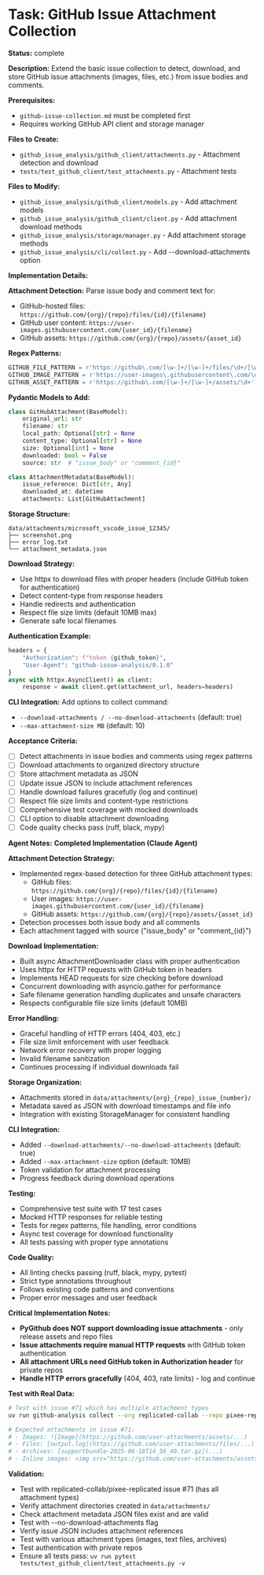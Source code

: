 # Task: GitHub Issue Attachment Collection

**Status:** complete

**Description:**
Extend the basic issue collection to detect, download, and store GitHub issue attachments (images, files, etc.) from issue bodies and comments.

**Prerequisites:**
- `github-issue-collection.md` must be completed first
- Requires working GitHub API client and storage manager

**Files to Create:**
- `github_issue_analysis/github_client/attachments.py` - Attachment detection and download
- `tests/test_github_client/test_attachments.py` - Attachment tests

**Files to Modify:**
- `github_issue_analysis/github_client/models.py` - Add attachment models
- `github_issue_analysis/github_client/client.py` - Add attachment download methods
- `github_issue_analysis/storage/manager.py` - Add attachment storage methods
- `github_issue_analysis/cli/collect.py` - Add --download-attachments option

**Implementation Details:**

**Attachment Detection:**
Parse issue body and comment text for:
- GitHub-hosted files: `https://github.com/{org}/{repo}/files/{id}/{filename}`
- GitHub user content: `https://user-images.githubusercontent.com/{user_id}/{filename}`
- GitHub assets: `https://github.com/{org}/{repo}/assets/{asset_id}`

**Regex Patterns:**
```python
GITHUB_FILE_PATTERN = r'https://github\.com/[\w-]+/[\w-]+/files/\d+/[\w.-]+\??[\w=&]*'
GITHUB_IMAGE_PATTERN = r'https://user-images\.githubusercontent\.com/\d+/[\w.-]+\??[\w=&]*'  
GITHUB_ASSET_PATTERN = r'https://github\.com/[\w-]+/[\w-]+/assets/\d+'
```

**Pydantic Models to Add:**
```python
class GitHubAttachment(BaseModel):
    original_url: str
    filename: str
    local_path: Optional[str] = None
    content_type: Optional[str] = None
    size: Optional[int] = None
    downloaded: bool = False
    source: str  # "issue_body" or "comment_{id}"

class AttachmentMetadata(BaseModel):
    issue_reference: Dict[str, Any]
    downloaded_at: datetime
    attachments: List[GitHubAttachment]
```

**Storage Structure:**
```
data/attachments/microsoft_vscode_issue_12345/
├── screenshot.png
├── error_log.txt  
└── attachment_metadata.json
```

**Download Strategy:**
- Use httpx to download files with proper headers (include GitHub token for authentication)
- Detect content-type from response headers
- Handle redirects and authentication
- Respect file size limits (default 10MB max)
- Generate safe local filenames

**Authentication Example:**
```python
headers = {
    "Authorization": f"token {github_token}",
    "User-Agent": "github-issue-analysis/0.1.0"
}
async with httpx.AsyncClient() as client:
    response = await client.get(attachment_url, headers=headers)
```

**CLI Integration:**
Add options to collect command:
- `--download-attachments / --no-download-attachments` (default: true)
- `--max-attachment-size MB` (default: 10)

**Acceptance Criteria:**
- [ ] Detect attachments in issue bodies and comments using regex patterns
- [ ] Download attachments to organized directory structure
- [ ] Store attachment metadata as JSON
- [ ] Update issue JSON to include attachment references
- [ ] Handle download failures gracefully (log and continue)
- [ ] Respect file size limits and content-type restrictions
- [ ] Comprehensive test coverage with mocked downloads
- [ ] CLI option to disable attachment downloading
- [ ] Code quality checks pass (ruff, black, mypy)

**Agent Notes:**
**Completed Implementation (Claude Agent)**

**Attachment Detection Strategy:**
- Implemented regex-based detection for three GitHub attachment types:
  - GitHub files: `https://github.com/{org}/{repo}/files/{id}/{filename}`
  - User images: `https://user-images.githubusercontent.com/{user_id}/{filename}`
  - GitHub assets: `https://github.com/{org}/{repo}/assets/{asset_id}`
- Detection processes both issue body and all comments
- Each attachment tagged with source ("issue_body" or "comment_{id}")

**Download Implementation:**
- Built async AttachmentDownloader class with proper authentication
- Uses httpx for HTTP requests with GitHub token in headers
- Implements HEAD requests for size checking before download
- Concurrent downloading with asyncio.gather for performance
- Safe filename generation handling duplicates and unsafe characters
- Respects configurable file size limits (default 10MB)

**Error Handling:**
- Graceful handling of HTTP errors (404, 403, etc.)
- File size limit enforcement with user feedback
- Network error recovery with proper logging
- Invalid filename sanitization
- Continues processing if individual downloads fail

**Storage Organization:**
- Attachments stored in `data/attachments/{org}_{repo}_issue_{number}/`
- Metadata saved as JSON with download timestamps and file info
- Integration with existing StorageManager for consistent handling

**CLI Integration:**
- Added `--download-attachments/--no-download-attachments` (default: true)
- Added `--max-attachment-size` option (default: 10MB)
- Token validation for attachment processing
- Progress feedback during download operations

**Testing:**
- Comprehensive test suite with 17 test cases
- Mocked HTTP responses for reliable testing
- Tests for regex patterns, file handling, error conditions
- Async test coverage for download functionality
- All tests passing with proper type annotations

**Code Quality:**
- All linting checks passing (ruff, black, mypy, pytest)
- Strict type annotations throughout
- Follows existing code patterns and conventions
- Proper error messages and user feedback

**Critical Implementation Notes:**
- **PyGithub does NOT support downloading issue attachments** - only release assets and repo files
- **Issue attachments require manual HTTP requests** with GitHub token authentication
- **All attachment URLs need GitHub token in Authorization header** for private repos
- **Handle HTTP errors gracefully** (404, 403, rate limits) - log and continue

**Test with Real Data:**
```bash
# Test with issue #71 which has multiple attachment types
uv run github-analysis collect --org replicated-collab --repo pixee-replicated --issue-number 71 --download-attachments

# Expected attachments in issue #71:
# - Images: ![Image](https://github.com/user-attachments/assets/...)
# - Files: [output.log](https://github.com/user-attachments/files/...)  
# - Archives: [supportbundle-2025-06-18T14_56_49.tar.gz](...)
# - Inline images: <img src="https://github.com/user-attachments/assets/..."/>
```

**Validation:**
- Test with replicated-collab/pixee-replicated issue #71 (has all attachment types)
- Verify attachment directories created in `data/attachments/`
- Check attachment metadata JSON files exist and are valid
- Test with --no-download-attachments flag
- Verify issue JSON includes attachment references
- Test with various attachment types (images, text files, archives)
- Test authentication with private repos
- Ensure all tests pass: `uv run pytest tests/test_github_client/test_attachments.py -v`
